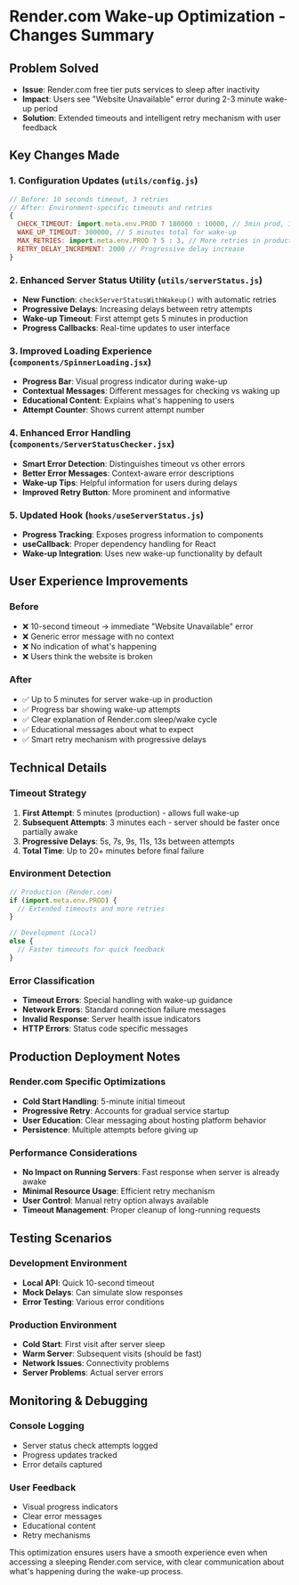 # Render.com Wake-up Optimization - Changes Summary

## Problem Solved
- **Issue**: Render.com free tier puts services to sleep after inactivity
- **Impact**: Users see "Website Unavailable" error during 2-3 minute wake-up period
- **Solution**: Extended timeouts and intelligent retry mechanism with user feedback

## Key Changes Made

### 1. Configuration Updates (`utils/config.js`)
```javascript
// Before: 10 seconds timeout, 3 retries
// After: Environment-specific timeouts and retries
{
  CHECK_TIMEOUT: import.meta.env.PROD ? 180000 : 10000, // 3min prod, 10s dev
  WAKE_UP_TIMEOUT: 300000, // 5 minutes total for wake-up
  MAX_RETRIES: import.meta.env.PROD ? 5 : 3, // More retries in production
  RETRY_DELAY_INCREMENT: 2000 // Progressive delay increase
}
```

### 2. Enhanced Server Status Utility (`utils/serverStatus.js`)
- **New Function**: `checkServerStatusWithWakeup()` with automatic retries
- **Progressive Delays**: Increasing delays between retry attempts
- **Wake-up Timeout**: First attempt gets 5 minutes in production
- **Progress Callbacks**: Real-time updates to user interface

### 3. Improved Loading Experience (`components/SpinnerLoading.jsx`)
- **Progress Bar**: Visual progress indicator during wake-up
- **Contextual Messages**: Different messages for checking vs waking up
- **Educational Content**: Explains what's happening to users
- **Attempt Counter**: Shows current attempt number

### 4. Enhanced Error Handling (`components/ServerStatusChecker.jsx`)
- **Smart Error Detection**: Distinguishes timeout vs other errors
- **Better Error Messages**: Context-aware error descriptions
- **Wake-up Tips**: Helpful information for users during delays
- **Improved Retry Button**: More prominent and informative

### 5. Updated Hook (`hooks/useServerStatus.js`)
- **Progress Tracking**: Exposes progress information to components
- **useCallback**: Proper dependency handling for React
- **Wake-up Integration**: Uses new wake-up functionality by default

## User Experience Improvements

### Before
- ❌ 10-second timeout → immediate "Website Unavailable" error
- ❌ Generic error message with no context
- ❌ No indication of what's happening
- ❌ Users think the website is broken

### After
- ✅ Up to 5 minutes for server wake-up in production
- ✅ Progress bar showing wake-up attempts
- ✅ Clear explanation of Render.com sleep/wake cycle
- ✅ Educational messages about what to expect
- ✅ Smart retry mechanism with progressive delays

## Technical Details

### Timeout Strategy
1. **First Attempt**: 5 minutes (production) - allows full wake-up
2. **Subsequent Attempts**: 3 minutes each - server should be faster once partially awake
3. **Progressive Delays**: 5s, 7s, 9s, 11s, 13s between attempts
4. **Total Time**: Up to 20+ minutes before final failure

### Environment Detection
```javascript
// Production (Render.com)
if (import.meta.env.PROD) {
  // Extended timeouts and more retries
}

// Development (Local)
else {
  // Faster timeouts for quick feedback
}
```

### Error Classification
- **Timeout Errors**: Special handling with wake-up guidance
- **Network Errors**: Standard connection failure messages
- **Invalid Response**: Server health issue indicators
- **HTTP Errors**: Status code specific messages

## Production Deployment Notes

### Render.com Specific Optimizations
- **Cold Start Handling**: 5-minute initial timeout
- **Progressive Retry**: Accounts for gradual service startup
- **User Education**: Clear messaging about hosting platform behavior
- **Persistence**: Multiple attempts before giving up

### Performance Considerations
- **No Impact on Running Servers**: Fast response when server is already awake
- **Minimal Resource Usage**: Efficient retry mechanism
- **User Control**: Manual retry option always available
- **Timeout Management**: Proper cleanup of long-running requests

## Testing Scenarios

### Development Environment
- **Local API**: Quick 10-second timeout
- **Mock Delays**: Can simulate slow responses
- **Error Testing**: Various error conditions

### Production Environment
- **Cold Start**: First visit after server sleep
- **Warm Server**: Subsequent visits (should be fast)
- **Network Issues**: Connectivity problems
- **Server Problems**: Actual server errors

## Monitoring & Debugging

### Console Logging
- Server status check attempts logged
- Progress updates tracked
- Error details captured

### User Feedback
- Visual progress indicators
- Clear error messages
- Educational content
- Retry mechanisms

This optimization ensures users have a smooth experience even when accessing a sleeping Render.com service, with clear communication about what's happening during the wake-up process.
